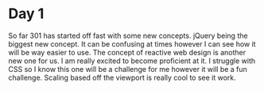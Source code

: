 # Day 1
So far 301 has started off fast with some new concepts.  jQuery being the biggest new concept.  It can be confusing at times however I can see how it will be way easier to use.  The concept of reactive web design is another new one for us.  I am really excited to become proficient at it.  I struggle with CSS so I know this one will be a challenge for me however it will be a fun challenge.  Scaling based off the viewport is really cool to see it work.
